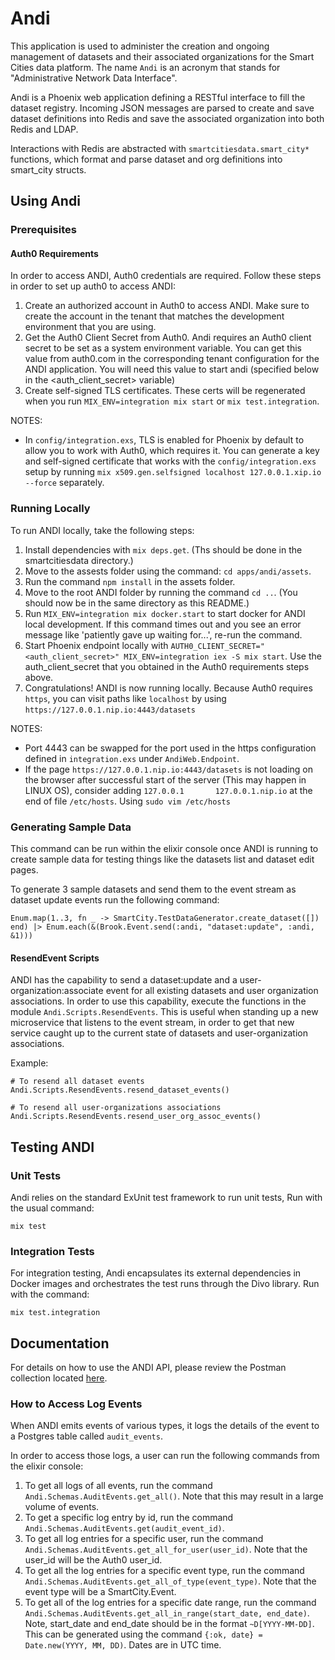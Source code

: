 # Andi

This application is used to administer the creation and ongoing management of datasets and their associated organizations for the Smart Cities data platform. The name `Andi` is an acronym that stands for "Administrative Network Data Interface".

Andi is a Phoenix web application defining a RESTful interface to fill the dataset registry. Incoming JSON messages are parsed to create and save dataset definitions into Redis and save the associated organization into both Redis and LDAP.

Interactions with Redis are abstracted with `smartcitiesdata.smart_city*` functions, which format and parse dataset and org definitions into smart_city structs.

## Using Andi

### Prerequisites 

#### Auth0 Requirements
In order to access ANDI, Auth0 credentials are required. Follow these steps in order to set up auth0 to access ANDI:
1. Create an authorized account in Auth0 to access ANDI. Make sure to create the account in the tenant that matches the development environment that you are using. 
2. Get the Auth0 Client Secret from Auth0. Andi requires an Auth0 client secret to be set as a system environment variable. You can get this value from auth0.com in the corresponding tenant configuration for the ANDI application. You will need this value to start andi (specified below in the <auth_client_secret> variable)
3. Create self-signed TLS certificates. These certs will be regenerated when you run `MIX_ENV=integration mix start` or `mix test.integration`. 

NOTES: 
- In `config/integration.exs`, TLS is enabled for Phoenix by default to allow you to work with Auth0, which requires it. You can generate a key and self-signed certificate that works with the `config/integration.exs` setup by running `mix x509.gen.selfsigned localhost 127.0.0.1.xip.io --force` separately.

### Running Locally

To run ANDI locally, take the following steps:
1.  Install dependencies with `mix deps.get`. (Ths should be done in the smartcitiesdata directory.)
2.  Move to the assests folder using the command: `cd apps/andi/assets`.
3.  Run the command `npm install` in the assets folder.
4.  Move to the root ANDI folder by running the command `cd ..`. (You should now be in the same directory as this README.)
5.  Run `MIX_ENV=integration mix docker.start` to start docker for ANDI local development. If this command times out and you see an error message like 'patiently gave up waiting for...', re-run the command. 
6.  Start Phoenix endpoint locally with `AUTH0_CLIENT_SECRET="<auth_client_secret>" MIX_ENV=integration iex -S mix start`. Use the auth_client_secret that you obtained in the Auth0 requirements steps above.
7.  Congratulations! ANDI is now running locally. Because Auth0 requires `https`, you can visit paths like `localhost` by using `https://127.0.0.1.nip.io:4443/datasets`

NOTES:
  - Port 4443 can be swapped for the port used in the https configuration defined in `integration.exs` under `AndiWeb.Endpoint`.
  - If the page `https://127.0.0.1.nip.io:4443/datasets` is not loading on the browser after successful start of the server (This may happen in LINUX OS), consider adding `127.0.0.1       127.0.0.1.nip.io` at the end of file `/etc/hosts`. Using `sudo vim /etc/hosts`

### Generating Sample Data

This command can be run within the elixir console once ANDI is running to create sample data for testing things like the datasets list and dataset edit pages.

To generate 3 sample datasets and send them to the event stream as dataset update events run the following command:
```
Enum.map(1..3, fn _ -> SmartCity.TestDataGenerator.create_dataset([]) end) |> Enum.each(&(Brook.Event.send(:andi, "dataset:update", :andi, &1)))
```

#### ResendEvent Scripts

ANDI has the capability to send a dataset:update and a user-organization:associate event for all existing datasets and user organization associations. In order to use this capability, execute the functions in the module `Andi.Scripts.ResendEvents`. This is useful when standing up a new microservice that listens to the event stream, in order to get that new service caught up to the current state of datasets and user-organization associations.

Example:
```
# To resend all dataset events
Andi.Scripts.ResendEvents.resend_dataset_events()

# To resend all user-organizations associations
Andi.Scripts.ResendEvents.resend_user_org_assoc_events()
```

## Testing ANDI

### Unit Tests

Andi relies on the standard ExUnit test framework to run unit tests, Run with the usual command:

`mix test`

### Integration Tests

For integration testing, Andi encapsulates its external dependencies in Docker images and orchestrates the test runs through the Divo library. Run with the command:

`mix test.integration`

## Documentation 

For details on how to use the ANDI API, please review the Postman collection located [here](https://github.com/UrbanOS-Public/smartcitiesdata/blob/master/apps/andi/ANDI.postman_collection.json).

### How to Access Log Events

When ANDI emits events of various types, it logs the details of the event to a Postgres table called `audit_events`.

In order to access those logs, a user can run the following commands from the elixir console:

1. To get all logs of all events, run the command `Andi.Schemas.AuditEvents.get_all()`. Note that this may result in a large volume of events.
2. To get a specific log entry by id, run the command `Andi.Schemas.AuditEvents.get(audit_event_id)`.
3. To get all log entries for a specific user, run the command `Andi.Schemas.AuditEvents.get_all_for_user(user_id)`. Note that the user_id will be the Auth0 user_id.
4. To get all the log entries for a specific event type, run the command `Andi.Schemas.AuditEvents.get_all_of_type(event_type)`. Note that the event type will be a SmartCity.Event.
5. To get all of the log entries for a specific date range, run the command `Andi.Schemas.AuditEvents.get_all_in_range(start_date, end_date)`. Note, start_date and end_date should be in the format `~D[YYYY-MM-DD]`. This can be generated using the command `{:ok, date} = Date.new(YYYY, MM, DD)`. Dates are in UTC time.